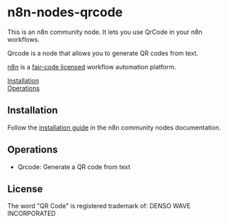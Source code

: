 # n8n-nodes-qrcode

This is an n8n community node. It lets you use QrCode in your n8n workflows.

Qrcode is a node that allows you to generate QR codes from text.

[n8n](https://n8n.io/) is a [fair-code licensed](https://docs.n8n.io/reference/license/) workflow automation platform.

[Installation](#installation)  
[Operations](#operations)  

## Installation

Follow the [installation guide](https://docs.n8n.io/integrations/community-nodes/installation/) in the n8n community nodes documentation.

## Operations

- Qrcode: Generate a QR code from text

## License

The word "QR Code" is registered trademark of:
DENSO WAVE INCORPORATED
